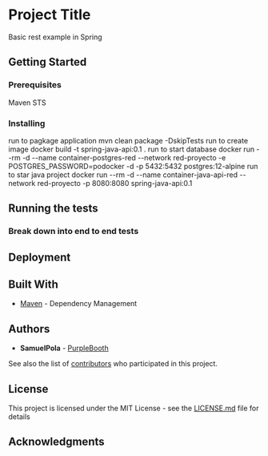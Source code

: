 # Project Title

Basic rest example in Spring

## Getting Started

### Prerequisites

Maven
STS

### Installing

run to pagkage application
  mvn clean package -DskipTests
run to create image
  docker build  -t spring-java-api:0.1 .
run to start database
  docker run --rm -d --name container-postgres-red --network red-proyecto  -e POSTGRES_PASSWORD=podocker -d -p 5432:5432 postgres:12-alpine
run to star java project
  docker run --rm -d --name container-java-api-red  --network red-proyecto -p 8080:8080 spring-java-api:0.1

## Running the tests

### Break down into end to end tests

## Deployment

## Built With

* [Maven](https://maven.apache.org/) - Dependency Management

## Authors

* **SamuelPola** - [PurpleBooth](https://github.com/sampolanco)

See also the list of [contributors](https://github.com/your/project/contributors) who participated in this project.

## License

This project is licensed under the MIT License - see the [LICENSE.md](LICENSE.md) file for details

## Acknowledgments
